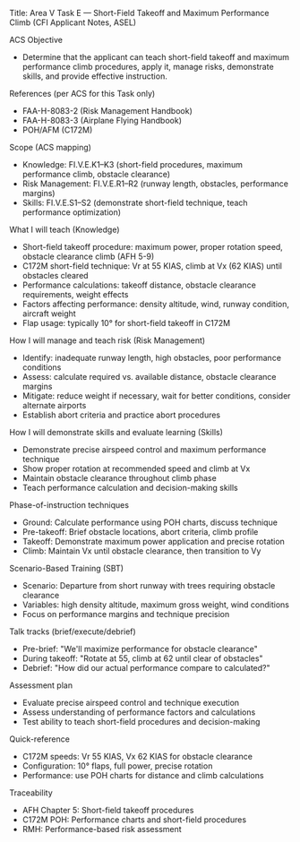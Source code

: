 Title: Area V Task E — Short-Field Takeoff and Maximum Performance Climb (CFI Applicant Notes, ASEL)

ACS Objective
- Determine that the applicant can teach short-field takeoff and maximum performance climb procedures, apply it, manage risks, demonstrate skills, and provide effective instruction.

References (per ACS for this Task only)
- FAA-H-8083-2 (Risk Management Handbook)
- FAA-H-8083-3 (Airplane Flying Handbook)
- POH/AFM (C172M)

Scope (ACS mapping)
- Knowledge: FI.V.E.K1–K3 (short-field procedures, maximum performance climb, obstacle clearance)
- Risk Management: FI.V.E.R1–R2 (runway length, obstacles, performance margins)
- Skills: FI.V.E.S1–S2 (demonstrate short-field technique, teach performance optimization)

What I will teach (Knowledge)
- Short-field takeoff procedure: maximum power, proper rotation speed, obstacle clearance climb (AFH 5-9)
- C172M short-field technique: Vr at 55 KIAS, climb at Vx (62 KIAS) until obstacles cleared
- Performance calculations: takeoff distance, obstacle clearance requirements, weight effects
- Factors affecting performance: density altitude, wind, runway condition, aircraft weight
- Flap usage: typically 10° for short-field takeoff in C172M

How I will manage and teach risk (Risk Management)
- Identify: inadequate runway length, high obstacles, poor performance conditions
- Assess: calculate required vs. available distance, obstacle clearance margins
- Mitigate: reduce weight if necessary, wait for better conditions, consider alternate airports
- Establish abort criteria and practice abort procedures

How I will demonstrate skills and evaluate learning (Skills)
- Demonstrate precise airspeed control and maximum performance technique
- Show proper rotation at recommended speed and climb at Vx
- Maintain obstacle clearance throughout climb phase
- Teach performance calculation and decision-making skills

Phase-of-instruction techniques
- Ground: Calculate performance using POH charts, discuss technique
- Pre-takeoff: Brief obstacle locations, abort criteria, climb profile
- Takeoff: Demonstrate maximum power application and precise rotation
- Climb: Maintain Vx until obstacle clearance, then transition to Vy

Scenario-Based Training (SBT)
- Scenario: Departure from short runway with trees requiring obstacle clearance
- Variables: high density altitude, maximum gross weight, wind conditions
- Focus on performance margins and technique precision

Talk tracks (brief/execute/debrief)
- Pre-brief: "We'll maximize performance for obstacle clearance"
- During takeoff: "Rotate at 55, climb at 62 until clear of obstacles"
- Debrief: "How did our actual performance compare to calculated?"

Assessment plan
- Evaluate precise airspeed control and technique execution
- Assess understanding of performance factors and calculations
- Test ability to teach short-field procedures and decision-making

Quick-reference
- C172M speeds: Vr 55 KIAS, Vx 62 KIAS for obstacle clearance
- Configuration: 10° flaps, full power, precise rotation
- Performance: use POH charts for distance and climb calculations

Traceability
- AFH Chapter 5: Short-field takeoff procedures
- C172M POH: Performance charts and short-field procedures
- RMH: Performance-based risk assessment